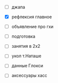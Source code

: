 - [ ] джапа
- [x] рефлексия главное
- [ ] объявление про гхи
- [ ] подготовка
- [ ] занятия в 2х2
- [ ] укол т.Наташе
- [ ] данные Глокси
- [ ] аксессуары хасс

